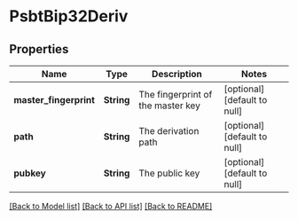 # PsbtBip32Deriv

## Properties
Name | Type | Description | Notes
------------ | ------------- | ------------- | -------------
**master_fingerprint** | **String** | The fingerprint of the master key | [optional] [default to null]
**path** | **String** | The derivation path | [optional] [default to null]
**pubkey** | **String** | The public key | [optional] [default to null]

[[Back to Model list]](../README.md#documentation-for-models) [[Back to API list]](../README.md#documentation-for-api-endpoints) [[Back to README]](../README.md)


